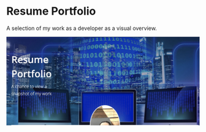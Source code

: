 # Resume Portfolio
A selection of my work as a developer as a visual overview.


![alt text](https://github.com/fion21/resumeportfolio/blob/master/resumeportfolio.jpg)
